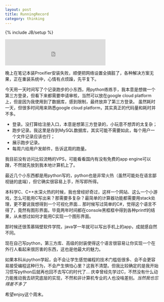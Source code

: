```yaml
---
layout: post
title: RunningRecord
category: thinking
---
```

{% include JB/setup %}

<iframe frameborder="no" border="0" marginwidth="0" marginheight="0" width=330 height=86 src="http://music.163.com/outchain/player?type=2&id=4237554&auto=1&height=66"></iframe>

晚上在笔记本装Proxifier安装失败，顺便把网络设置全搞脏了，各种解决方案无果，正在重装系统中，心情有点烦躁，先平复下。

今天用一天时间写了个记录跑步的小东西，用python练练手，我本意是想做一个第三方登录，但看下来都需要申请审核，当然可以放在google cloud platform上，但是因为我使用到了数据库，感到限制，最终放弃了第三方登录。
虽然耗时一天，但很多时间用来熟悉google cloud platform，其实真正的代码量和耗时并不多。

- 登录。没打算给注册入口，本意是想第三方登录的，小玩意不想弄的太复杂；
- 跑步记录。我这里是存到MySQL数据库，其实可能不需要如此，每个用户一个文件记录应该也行；
- 展示跑步记录。
- 每周六给用户发邮件，告诉这周的跑量。

我目前没有访问比较流畅的VPS，可能看看国内有没有免费的app engine可以蹭，不然就先放到我本地计算机上了。 

最近几个小东西都是用python写的，python也是非常火热（虽然可能处在语言鄙视链的底端），但它确实很容易上手，所写即所得。

本科学C、C++水深火热的时候，我也曾经好奇过，这样一个网站、这么一个小游戏，怎么可能用C写出来？那需要多复杂？最简单的计算器功能都需要用stack处理，更不要说我想得到一个可视化界面...
那时候写过简单的C#，觉得这个语言不得了，竟然有图形界面。毕竟两年时间都在console黑框框中得到各种printf的结果，从未想过如何才能用C实现一个图形界面。

那时候还很羡慕隔壁软件学院，java学一年就可以写出手机上的app，成就感自然不同。

现在自己写python，第三方库、高级的封装使得这个语言很容易让你实现一个在外行人看起来很厉害的东西，这也是他最大的魅力。

如果本科从python学起，会不会让学生感觉编程的技术门槛低很多、会不会更容易接受编程这种行为，不会产生惧怕心里？这我不清楚。但我比较确定的是我开始习惯写python后就再也回不去写C的时代了...
庆幸曾经先学过C，不然没有什么动力能推动我去研究底层的实现，不然和非计算机专业的人也没啥差别。*当然我也忘得差不多了* 

希望enjoy这个周末。




